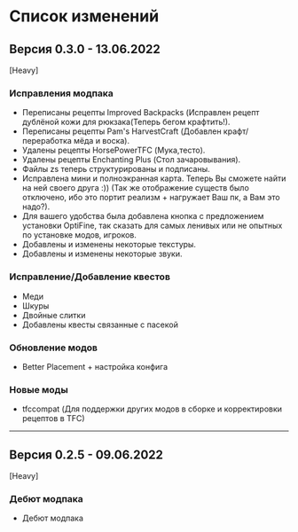 # Список изменений

## Версия 0.3.0 - 13.06.2022
[Heavy]
### Исправления модпака
* Переписаны рецепты Improved Backpacks (Исправлен рецепт дублёной кожи для рюкзака(Теперь бегом крафтить!).
* Переписаны рецепты Pam's HarvestCraft (Добавлен крафт/переработка мёда и воска).
* Удалены рецепты HorsePowerTFC (Мука,тесто).
* Удалены рецепты Enchanting Plus (Стол зачаровывания).
* Файлы zs теперь структурированы и подписаны.
* Исправлена мини и полноэкранная карта. Теперь Вы сможете найти на ней своего друга :)) (Так же отображение существ было отключено, ибо это портит реализм + нагружает Ваш пк, а Вам это надо?).
* Для вашего удобства была добавлена кнопка с предложением установки OptiFine, так сказать для самых ленивых или не опытных по установке модов, игроков.
* Добавлены и изменены некоторые текстуры.
* Добавлены и изменены некоторые звуки.

### Исправление/Добавление квестов
* Меди
* Шкуры
* Двойные слитки
* Добавлены квесты связанные с пасекой

### Обновление модов
* Better Placement + настройка конфига

### Новые моды
* tfccompat (Для поддержки других модов в сборке и корректировки рецептов в TFC)

* * *

## Версия 0.2.5 - 09.06.2022
[Heavy]
### Дебют модпака
* Дебют модпака
